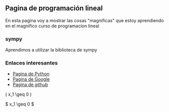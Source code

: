 <script src='https://cdnjs.cloudflare.com/ajax/libs/mathjax/2.7.5/MathJax.js?config=TeX-MML-AM_CHTML' async></script>

## Pagina de programación lineal
En esta pagina voy a mostrar las cosas "magnificas" que estoy aprendiendo en el magnifico curso de programacion lineal

### sympy 
Aprendimos a utilizar la biblioteca de sympy

### Enlaces interesantes
- [Pagina de Python](https://www.python.org/)
- [Pagina de Google](https://www.google.com/)
- [Pagina de github](https://www.github.com/)

\( x_1 \geq 0 \)

$ x_1 \geq 0 $



